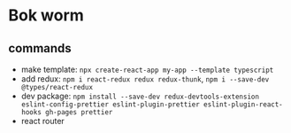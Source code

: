# Bok worm

## commands

- make template: `npx create-react-app my-app --template typescript`
- add redux: `npm i react-redux redux redux-thunk`, `npm i --save-dev @types/react-redux`
- dev package: `npm install --save-dev redux-devtools-extension eslint-config-prettier eslint-plugin-prettier eslint-plugin-react-hooks gh-pages prettier`
- react router
